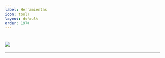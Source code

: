 ```yaml
---
label: Herramientas
icon: tools
layout: default
order: 1970
---
```


# ![](https://i.postimg.cc/Hnjnj6Cf/DEDEDEDEDEDE.png)

---

